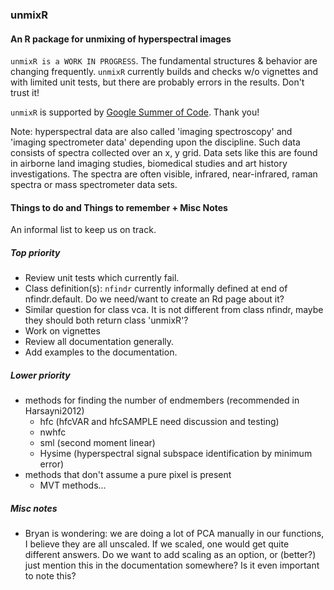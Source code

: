 ### unmixR
#### An R package for unmixing of hyperspectral images

`unmixR is a WORK IN PROGRESS`.  The fundamental structures & behavior are changing frequently.  `unmixR` currently builds and checks w/o vignettes and with limited unit tests, but there are probably errors in the results.  Don't trust it!

`unmixR` is supported by [Google Summer of Code](http://www.google-melange.com/gsoc/homepage/google/gsoc2013).  Thank you!

Note: hyperspectral data are also called 'imaging spectroscopy' and 'imaging spectrometer data' depending upon the discipline.  Such data consists of spectra collected over an x, y grid.  Data sets like this are found in airborne land imaging studies, biomedical studies and art history investigations.  The spectra are often visible, infrared, near-infrared, raman spectra or mass spectrometer data sets.

#### Things to do and Things to remember + Misc Notes

An informal list to keep us on track.

##### Top priority
* Review unit tests which currently fail.
* Class definition(s): `nfindr` currently informally defined at end of nfindr.default.  Do we need/want to create an Rd page about it?
* Similar question for class vca.  It is not different from class nfindr, maybe they should both return class 'unmixR'?
* Work on vignettes
* Review all documentation generally.
* Add examples to the documentation.

##### Lower priority

* methods for finding the number of endmembers (recommended in Harsayni2012)
    * hfc (hfcVAR and hfcSAMPLE need discussion and testing)
    * nwhfc
    * sml (second moment linear)
    * Hysime (hyperspectral signal subspace identification by minimum error)
* methods that don't assume a pure pixel is present
    * MVT methods...
    
##### Misc notes

* Bryan is wondering: we are doing a lot of PCA manually in our functions, I believe they are all unscaled.  If we scaled, one would get quite different answers.  Do we want to add scaling as an option, or (better?) just mention this in the documentation somewhere?  Is it even important to note this?
